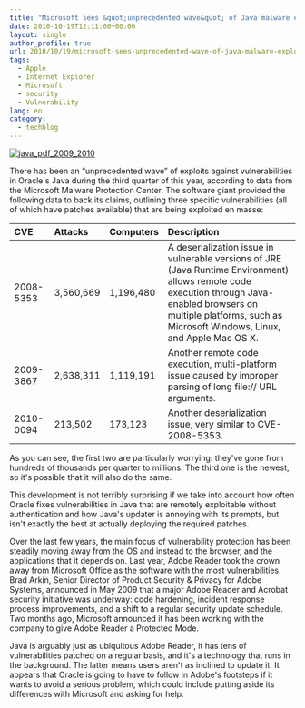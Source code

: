 ```yaml
---
title: "Microsoft sees &quot;unprecedented wave&quot; of Java malware exploits"
date: 2010-10-19T12:11:00+00:00
layout: single
author_profile: true
url: 2010/10/19/microsoft-sees-unprecedented-wave-of-java-malware-exploits/
tags:
  - Apple
  - Internet Explorer
  - Microsoft
  - security
  - Vulnerability
lang: en
category: 
  - techblog
---
```

[![java_pdf_2009_2010](http://lh4.ggpht.com/_vaUVXcmC3OI/TL2D-xuPw8I/AAAAAAAACwQ/UjLeamlTWz8/java_pdf_2009_2010_thumb%5B1%5D.jpg?imgmax=800 "java_pdf_2009_2010")](http://lh6.ggpht.com/_vaUVXcmC3OI/TL2D9XP7LUI/AAAAAAAACwM/MKkVYRuzTkI/s1600-h/java_pdf_2009_2010%5B3%5D.jpg)

There has been an “unprecedented wave” of exploits against vulnerabilities in Oracle's Java during the third quarter of this year, according to data from the Microsoft Malware Protection Center. The software giant provided the following data to back its claims, outlining three specific vulnerabilities (all of which have patches available) that are being exploited en masse:</p> 

|      CVE|Attacks|Computers|Description|
|:----|:----|:----|:----|
|      2008-5353|3,560,669|1,196,480|A deserialization issue in vulnerable versions of JRE (Java Runtime Environment) allows remote code execution through Java-enabled browsers on multiple platforms, such as Microsoft Windows, Linux, and Apple Mac OS X.|
|      2009-3867|2,638,311|1,119,191|Another remote code execution, multi-platform issue caused by improper parsing of long file:// URL arguments.|
|      2010-0094|213,502|173,123|Another deserialization issue, very similar to CVE-2008-5353.|


As you can see, the first two are particularly worrying: they've gone from hundreds of thousands per quarter to millions. The third one is the newest, so it's possible that it will also do the same.

This development is not terribly surprising if we take into account how often Oracle fixes vulnerabilities in Java that are remotely exploitable without authentication and how Java's updater is annoying with its prompts, but isn't exactly the best at actually deploying the required patches.

Over the last few years, the main focus of vulnerability protection has been steadily moving away from the OS and instead to the browser, and the applications that it depends on. Last year, Adobe Reader took the crown away from Microsoft Office as the software with the most vulnerabilities. Brad Arkin, Senior Director of Product Security & Privacy for Adobe Systems, announced in May 2009 that a major Adobe Reader and Acrobat security initiative was underway: code hardening, incident response process improvements, and a shift to a regular security update schedule. Two months ago, Microsoft announced it has been working with the company to give Adobe Reader a Protected Mode.

Java is arguably just as ubiquitous Adobe Reader, it has tens of vulnerabilities patched on a regular basis, and it's a technology that runs in the background. The latter means users aren't as inclined to update it. It appears that Oracle is going to have to follow in Adobe's footsteps if it wants to avoid a serious problem, which could include putting aside its differences with Microsoft and asking for help.